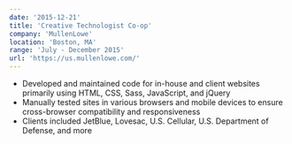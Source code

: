```yaml
---
date: '2015-12-21'
title: 'Creative Technologist Co-op'
company: 'MullenLowe'
location: 'Boston, MA'
range: 'July - December 2015'
url: 'https://us.mullenlowe.com/'
---
```


- Developed and maintained code for in-house and client websites primarily using HTML, CSS, Sass, JavaScript, and jQuery
- Manually tested sites in various browsers and mobile devices to ensure cross-browser compatibility and responsiveness
- Clients included JetBlue, Lovesac, U.S. Cellular, U.S. Department of Defense, and more
